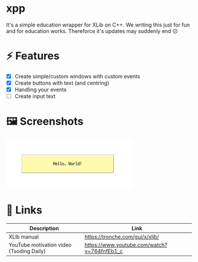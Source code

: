 # xpp

It's a simple education wrapper for XLib on C++.
We writing this just for fun and for education works.
Thereforce it's updates may suddenly end ☹️

# ⚡️ Features
- [x] Create simple/custom windows with custom events
- [x] Create buttons with text (and centring)
- [x] Handling your events
- [ ] Create input text

# 🖼 Screenshots 

![Simple button](https://github.com/0-x-f/xpp/blob/master/screenshots/simple-button.png)

# 🔗 Links

| Description | Link |
| ----------- | ---- |
| XLib manual | https://tronche.com/gui/x/xlib/ |
| YouTube motivation video (Tsoding Daily) | https://www.youtube.com/watch?v=764fnfEb1_c |


